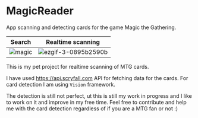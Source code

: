 # MagicReader

App scanning and detecting cards for the game Magic the Gathering.

|Search|Realtime scanning|
|-|-|
|![magic](https://user-images.githubusercontent.com/32448186/147256435-d90a022f-35e4-4f22-bcd3-a73974f5b66d.gif)|![ezgif-3-0895b2590b](https://user-images.githubusercontent.com/32448186/147261554-17da565e-22fa-4b15-8e45-29ed30d43c6f.gif)|

This is my pet project for realtime scanning of MTG cards.

I have used https://api.scryfall.com API for fetching data for the cards. For card detection I am using `Vision` framework. 

The detection is still not perfect, ut this is still my work in progress and I like to work on it and improve in my free time. Feel free to contribute and help me with the card detection regardless of if you are a MTG fan or not :) 
